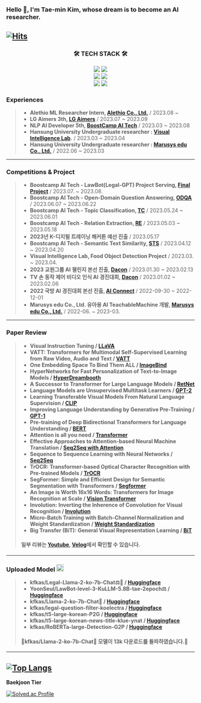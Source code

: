 ### Hello 👋, I'm Tae-min Kim, whose dream is to become an AI researcher. 
[![Hits](https://hits.seeyoufarm.com/api/count/incr/badge.svg?url=https%3A%2F%2Fgithub.com%2Ftaemin6697%2Fhit-counter&count_bg=%23000000&title_bg=%23FFFD54&icon=&icon_color=%23E7E7E7&title=hits&edge_flat=false)](https://hits.seeyoufarm.com)
---

<h3 align="center">🛠 TECH STACK 🛠</h3>
<p align="center">
    <img src="https://img.shields.io/badge/Python-3776AB?style=flat&logo=Python&logoColor=white"/>
    <img src="https://img.shields.io/badge/c-%2300599C.svg?style=flate&logo=c&logoColor=white"/>
    <br/>
    <img src="https://img.shields.io/badge/PyTorch-%23EE4C2C.svg?style=flat&logo=PyTorch&logoColor=white"/>
    <img src="https://img.shields.io/badge/TensorFlow-%23FF6F00.svg?style=flat&logo=TensorFlow&logoColor=white"/>
    <br/>
    <img src="https://img.shields.io/badge/-RaspberryPi-C51A4A?style=falt&logo=Raspberry-Pi"/>
    <img src="https://img.shields.io/badge/-Arduino-00979D?style=flat&logo=Arduino&logoColor=white"/>


### Experiences
> * __Alethio ML Researcher Intern, [Alethio Co., Ltd.](https://alethio.io/)__ / 2023.08 ~
> * __LG Aimers 3th, [LG Aimers](https://www.lgaimers.ai/)__ / 2023.07 ~ 2023.09
> * __NLP AI Developer 5th, [BoostCamp AI Tech](https://boostcamp.connect.or.kr/)__ / 2023.03 ~ 2023.08
> * __Hansung University Undergraduate researcher : [Visual Intelligence Lab](https://sites.google.com/view/hs-vilab).__ / 2023.03 ~ 2023.04
> * __Hansung University Undergraduate researcher : [Marusys edu Co., Ltd.](http://marusysedu.kr/)__ / 2022.06 ~ 2023.03
---
    
### Competitions & Project
> * __Boostcamp AI Tech - LawBot(Legal-GPT) Project Serving, [Final Project](https://github.com/taemin6697/level3_nlp_finalproject-nlp-08/tree/main)__ / 2023.07. ~ 2023.08.
> * __Boostcamp AI Tech - Open-Domain Question Answering, [ODQA](https://github.com/taemin6697/level2_nlp_mrc-nlp-08)__ / 2023.06.07 ~ 2023.06.22
> * __Boostcamp AI Tech - Topic Classification, [TC](https://velog.io/@tm011899/%EB%84%A4%EC%9D%B4%EB%B2%84-%EB%B6%80%EC%8A%A4%ED%8A%B8%EC%BA%A0%ED%94%84-5%EA%B8%B0-1213%EC%A3%BC%EC%B0%A8-%EC%A3%BC%EA%B0%84-%ED%9A%8C%EA%B3%A0KlUE-TC-%EB%8C%80%ED%9A%8C)__ / 2023.05.24 ~ 2023.06.01
> * __Boostcamp AI Tech - Relation Extraction, [RE](https://github.com/taemin6697/level2_klue-nlp-08)__ / 2023.05.03 ~ 2023.05.18
> * __2023년 K-디지털 트레이닝 해커톤 예선 진출__ / 2023.05.17
> * __Boostcamp AI Tech - Semantic Text Similarity, [STS](https://github.com/taemin6697/Level1_Semantictextsimilarity-Nlp-11)__ / 2023.04.12 ~ 2023.04.20
> * __Visual Intelligence Lab, Food Object Detection Project__ / 2023.03. ~ 2023.04.
> * __2023 교원그룹 AI 챌린지 본선 진출, [Dacon](https://dacon.io/competitions/open/236057/overview/description)__ / 2023.01.30 ~ 2023.02.13
> * __TV 손 동작 제어 비디오 인식 AI 경진대회, [Dacon](https://dacon.io/competitions/official/236050/overview/description)__ / 2023.01.02 ~ 2023.02.06
> * __2022 국방 AI 경진대회 본선 진출, [AI Connect](https://aiconnect.kr/competition/detail/213)__ / 2022-09-30 ~ 2022-12-01
> * __Marusys edu Co., Ltd. 유아용 AI TeachableMachine 개발, [Marusys edu Co., Ltd.](http://marusysedu.kr/)__ / 2022-06. ~ 2023-03.
----

### Paper Review
> * __Visual Instruction Tuning / [LLaVA](https://velog.io/@tm011899/LLaVA-%EB%85%BC%EB%AC%B8-%EB%A6%AC%EB%B7%B0Visual-Instruction-Tuning)__
> * __VATT: Transformers for Multimodal Self-Supervised Learning from Raw Video, Audio and Text / [VATT](https://velog.io/@tm011899/VATT-%EB%85%BC%EB%AC%B8-%EB%A6%AC%EB%B7%B0VATT-Transformers-for-Multimodal-Self-Supervised-Learning-from-Raw-Video-Audio-and-Text-4f8n4dkl)__
> * __One Embedding Space To Bind Them ALL / [ImageBind](https://velog.io/@tm011899/ImageBind-%EB%85%BC%EB%AC%B8-%EB%A6%AC%EB%B7%B0One-Embedding-Space-To-Bind-Them-ALL)__
> * __HyperNetworks for Fast Personalization of Text-to-Image Models / [HyperDreambooth](https://velog.io/@tm011899/HyperDreambooth-%EB%85%BC%EB%AC%B8-%EB%A6%AC%EB%B7%B0HyperDreamBooth-HyperNetworks-for-FastPersonalization-of-Text-to-Image-Models)__
> * __A Successor to Transformer for Large Language Models / [RetNet](https://velog.io/@tm011899/RetNet-%EB%85%BC%EB%AC%B8-%EB%A6%AC%EB%B7%B0A-Successor-to-Transformer-for-Large-Language-Models)__
> * __Language Models are Unsupervised Multitask Learners / [GPT-2](
https://velog.io/@tm011899/GPT-2-%EB%85%BC%EB%AC%B8-%EB%A6%AC%EB%B7%B0Language-Models-are-Unsupervised-Multitask-Learners%EC%9E%91%EC%84%B1-%EC%98%88%EC%A0%95
)__
> * __Learning Transferable Visual Models From Natural Language Supervision / [CLIP](https://velog.io/@tm011899/CLIP-%EB%85%BC%EB%AC%B8%EB%A6%AC%EB%B7%B0)__
> * __Improving Language Understanding by Generative Pre-Training / [GPT-1](https://velog.io/@tm011899/GPT-%EC%96%B8%EC%96%B4-%EB%AA%A8%EB%8D%B8)__
> * __Pre-training of Deep Bidirectional Transformers for Language Understanding / [BERT](https://velog.io/@tm011899/BERT-%EB%85%BC%EB%AC%B8-%EB%A6%AC%EB%B7%B0%EC%93%B0%EB%8A%94%EC%A4%91)__
> * __Attention is all you need / [Transformer](https://velog.io/@tm011899/%EB%84%A4%EC%9D%B4%EB%B2%84-%EB%B6%80%EC%8A%A4%ED%8A%B8%EC%BA%A0%ED%94%84-5%EA%B8%B0-5%EC%A3%BC%EC%B0%A8-Transformer)__
> * __Effective Approaches to Attention-based Neural Machine Translation / [Seq2Seq with Attention](https://github.com/taemin6697/Paper_Review/blob/master/Seq2Seq_with_attention.pdf)__
> * __Sequence to Sequence Learning with Neural Networks / [Seq2Seq](https://github.com/taemin6697/Paper_Review/blob/master/Seq2Seq.pdf)__
> * __TrOCR: Transformer-based Optical Character Recognition with Pre-trained Models / [TrOCR](https://github.com/taemin6697/Paper_Review/blob/master/Trocr.pdf)__
> * __SegFormer: Simple and Efficient Design for Semantic Segmentation with Transformers / [Segformer](https://github.com/taemin6697/Paper_Review/blob/master/SegFormer.pdf)__
> * __An Image is Worth 16x16 Words: Transformers for Image Recognition at Scale / [Vision Transformer](https://www.youtube.com/watch?v=sOY0H_EeH3Q&ab_channel=%ED%83%9C%EB%AF%BC%EA%B9%80)__
> * __Involution: Inverting the Inherence of Convolution for Visual Recognition / [Involution](https://github.com/taemin6697/Paper_Review/blob/master/involution.pdf)__
> * __Micro-Batch Training with Batch-Channel Normalization and Weight Standardization / [Weight Standardization](https://github.com/taemin6697/Paper_Review/blob/master/Weight%20Standardization-re.pdf)__
> * __Big Transfer (BiT): General Visual Representation Learning / [BiT](https://github.com/taemin6697/Paper_Review/blob/master/BiT(AI%20study).pdf)__
> #### 일부 리뷰는 [Youtube](https://www.youtube.com/@user-dt2tf9mm8y/videos), [Velog](https://velog.io/@tm011899)에서 확인할 수 있습니다.
----

### Uploaded Model <img src="https://huggingface.co/landing/assets/transformers-docs/huggingface_logo.svg" alt="huggingface" width="20" height="20"/>
> * __kfkas/Legal-Llama-2-ko-7b-Chat⚖️🦙 / [Huggingface](https://huggingface.co/kfkas/Legal-Llama-2-ko-7b-Chat)__
> * __YoonSeul/LawBot-level-3-KuLLM-5.8B-tae-2epoch⚖️ / [Huggingface](https://huggingface.co/YoonSeul/LawBot-level-3-KuLLM-5.8B-tae-2epoch)__
> * __kfkas/Llama-2-ko-7b-Chat🦙 / [Huggingface](https://huggingface.co/kfkas/Llama-2-ko-7b-Chat)__
> * __kfkas/legal-question-filter-koelectra / [Huggingface](https://huggingface.co/kfkas/legal-question-filter-koelectra)__
> * __kfkas/t5-large-korean-P2G / [Huggingface](https://huggingface.co/kfkas/t5-large-korean-P2G)__
> * __kfkas/t5-large-korean-news-title-klue-ynat / [Huggingface](https://huggingface.co/kfkas/t5-large-korean-news-title-klue-ynat)__
> * __kfkas/RoBERTa-large-Detection-G2P / [Huggingface](https://huggingface.co/kfkas/RoBERTa-large-Detection-P2G)__
> #### 🎉kfkas/Llama-2-ko-7b-Chat🦙 모델이 13k 다운로드를 돌파하였습니다.🎉
----



﻿﻿[![Top Langs](https://github-readme-stats.vercel.app/api/top-langs/?username=taemin6697&langs_count=10&layout=compact&theme=white)](https://github.com/taemin6697/taemin6697)﻿
﻿
---

<b> Baekjoon Tier </b>

[![Solved.ac Profile](http://mazassumnida.wtf/api/v2/generate_badge?boj=ktmkjj88)](https://solved.ac/ktmkjj88/)
